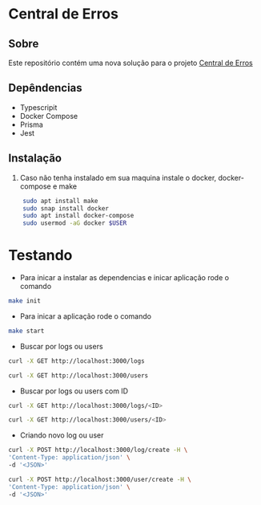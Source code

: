 # Central de Erros

## Sobre
Este repositório contém uma nova solução para o projeto [Central de Erros](https://github.com/codenation-dev/squad-4-ad-nodejs-kroton-1)

## Depêndencias

* Typescripit
* Docker Compose
* Prisma
* Jest

## Instalação

1. Caso não tenha instalado em sua maquina instale o docker, docker-compose e make
```bash
    sudo apt install make
    sudo snap install docker
    sudo apt install docker-compose
    sudo usermod -aG docker $USER
```

# Testando

- Para inicar a instalar as dependencias e inicar aplicação rode o comando
```bash
make init
```
- Para inicar a aplicação rode o comando
```bash
make start
```
- Buscar por logs ou users
```bash
curl -X GET http://localhost:3000/logs
```
```bash
curl -X GET http://localhost:3000/users
```

- Buscar por logs ou users com ID
```bash
curl -X GET http://localhost:3000/logs/<ID>
```
```bash
curl -X GET http://localhost:3000/users/<ID>
```

- Criando novo log ou user
```bash
curl -X POST http://localhost:3000/log/create -H \ 
'Content-Type: application/json' \
-d '<JSON>'
```

```bash
curl -X POST http://localhost:3000/user/create -H \ 
'Content-Type: application/json' \
-d '<JSON>'
```
